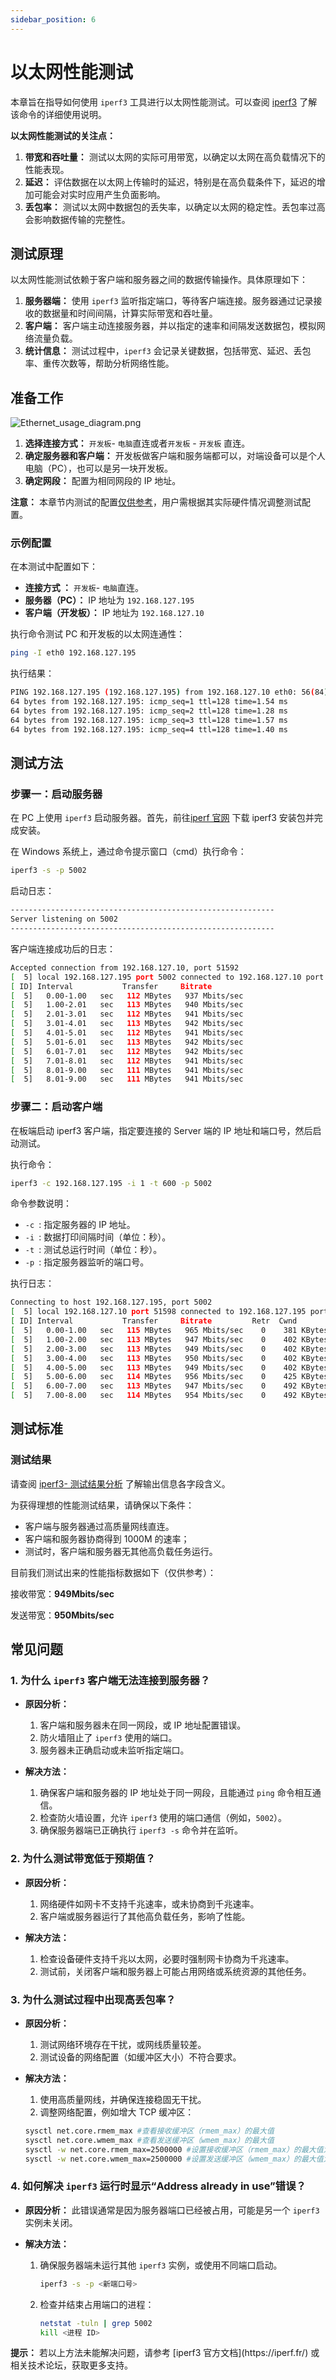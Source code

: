 ```yaml
---
sidebar_position: 6
---
```


# 以太网性能测试

本章旨在指导如何使用 `iperf3` 工具进行以太网性能测试。可以查阅 [iperf3](https://iperf.fr/iperf-doc.php#3docd) 了解该命令的详细使用说明。

**以太网性能测试的关注点：**

1. **带宽和吞吐量：** 测试以太网的实际可用带宽，以确定以太网在高负载情况下的性能表现。
2. **延迟：** 评估数据在以太网上传输时的延迟，特别是在高负载条件下，延迟的增加可能会对实时应用产生负面影响。
3. **丢包率：** 测试以太网中数据包的丢失率，以确定以太网的稳定性。丢包率过高会影响数据传输的完整性。

## 测试原理

以太网性能测试依赖于客户端和服务器之间的数据传输操作。具体原理如下：
1. **服务器端：** 使用 `iperf3` 监听指定端口，等待客户端连接。服务器通过记录接收的数据量和时间间隔，计算实际带宽和吞吐量。
2. **客户端：** 客户端主动连接服务器，并以指定的速率和间隔发送数据包，模拟网络流量负载。
3. **统计信息：** 测试过程中，`iperf3` 会记录关键数据，包括带宽、延迟、丢包率、重传次数等，帮助分析网络性能。

## 准备工作


 ![Ethernet_usage_diagram.png](https://rdk-doc.oss-cn-beijing.aliyuncs.com/doc/images_to_upload/Ethernet_usage_diagram.png)

1. **选择连接方式：** `开发板`- `电脑`直连或者`开发板` - `开发板` 直连。
2. **确定服务器和客户端：** 开发板做客户端和服务端都可以，对端设备可以是个人电脑（PC），也可以是另一块开发板。
3. **确定网段：** 配置为相同网段的 IP 地址。

<div class="note">
<strong> 注意：</strong> 本章节内测试的配置<u>仅供参考</u>，用户需根据其实际硬件情况调整测试配置。
</div>

### 示例配置

在本测试中配置如下：

- **连接方式 ：** `开发板`- `电脑`直连。
- **服务器（PC）：** IP 地址为 `192.168.127.195`
- **客户端（开发板）：** IP 地址为 `192.168.127.10`

执行命令测试 PC 和开发板的以太网连通性：

```bash
ping -I eth0 192.168.127.195
```

执行结果：

```bash
PING 192.168.127.195 (192.168.127.195) from 192.168.127.10 eth0: 56(84) bytes of data.
64 bytes from 192.168.127.195: icmp_seq=1 ttl=128 time=1.54 ms
64 bytes from 192.168.127.195: icmp_seq=2 ttl=128 time=1.28 ms
64 bytes from 192.168.127.195: icmp_seq=3 ttl=128 time=1.57 ms
64 bytes from 192.168.127.195: icmp_seq=4 ttl=128 time=1.40 ms
```

## 测试方法

### 步骤一：启动服务器

在 PC 上使用 `iperf3` 启动服务器。首先，前往[iperf 官网](https://iperf.fr/iperf-download.php) 下载 iperf3 安装包并完成安装。

在 Windows 系统上，通过命令提示窗口（cmd）执行命令：

```bash
iperf3 -s -p 5002
```

启动日志：

```bash
-----------------------------------------------------------
Server listening on 5002
-----------------------------------------------------------
```

客户端连接成功后的日志：

```bash
Accepted connection from 192.168.127.10, port 51592
[  5] local 192.168.127.195 port 5002 connected to 192.168.127.10 port 51598
[ ID] Interval           Transfer     Bitrate
[  5]   0.00-1.00   sec   112 MBytes   937 Mbits/sec
[  5]   1.00-2.01   sec   113 MBytes   940 Mbits/sec
[  5]   2.01-3.01   sec   112 MBytes   941 Mbits/sec
[  5]   3.01-4.01   sec   113 MBytes   942 Mbits/sec
[  5]   4.01-5.01   sec   112 MBytes   941 Mbits/sec
[  5]   5.01-6.01   sec   113 MBytes   942 Mbits/sec
[  5]   6.01-7.01   sec   112 MBytes   942 Mbits/sec
[  5]   7.01-8.01   sec   112 MBytes   941 Mbits/sec
[  5]   8.01-9.00   sec   111 MBytes   941 Mbits/sec
[  5]   8.01-9.00   sec   111 MBytes   941 Mbits/sec
```

### 步骤二：启动客户端

在板端启动 iperf3 客户端，指定要连接的 Server 端的 IP 地址和端口号，然后启动测试。

执行命令：

```bash
iperf3 -c 192.168.127.195 -i 1 -t 600 -p 5002
```

<!-- 命令参数说明： `iperf3 -c [server 端 IP 地址] -i [数据打印间隔时间] -t [总运行时间] -p [对应端口号]`。 -->

命令参数说明：

- `-c `: 指定服务器的 IP 地址。
- `-i `: 数据打印间隔时间（单位：秒）。
- `-t `: 测试总运行时间（单位：秒）。
- `-p `: 指定服务器监听的端口号。

执行日志：

```bash
Connecting to host 192.168.127.195, port 5002
[  5] local 192.168.127.10 port 51598 connected to 192.168.127.195 port 5002
[ ID] Interval           Transfer     Bitrate         Retr  Cwnd
[  5]   0.00-1.00   sec   115 MBytes   965 Mbits/sec    0    381 KBytes
[  5]   1.00-2.00   sec   113 MBytes   947 Mbits/sec    0    402 KBytes
[  5]   2.00-3.00   sec   113 MBytes   949 Mbits/sec    0    402 KBytes
[  5]   3.00-4.00   sec   113 MBytes   950 Mbits/sec    0    402 KBytes
[  5]   4.00-5.00   sec   113 MBytes   949 Mbits/sec    0    402 KBytes
[  5]   5.00-6.00   sec   114 MBytes   956 Mbits/sec    0    425 KBytes
[  5]   6.00-7.00   sec   113 MBytes   947 Mbits/sec    0    492 KBytes
[  5]   7.00-8.00   sec   114 MBytes   954 Mbits/sec    0    492 KBytes
```

## 测试标准

### 测试结果

请查阅 [iperf3- 测试结果分析](https://iperf.fr/iperf-doc.php#3doc) 了解输出信息各字段含义。

为获得理想的性能测试结果，请确保以下条件：

- 客户端与服务器通过高质量网线直连。
- 客户端和服务器协商得到 1000M 的速率；
- 测试时，客户端和服务器无其他高负载任务运行。

目前我们测试出来的性能指标数据如下（仅供参考）：

接收带宽：**949Mbits/sec**

发送带宽：**950Mbits/sec**

## 常见问题

### 1. 为什么 `iperf3` 客户端无法连接到服务器？
- **原因分析：**
  1. 客户端和服务器未在同一网段，或 IP 地址配置错误。
  2. 防火墙阻止了 `iperf3` 使用的端口。
  3. 服务器未正确启动或未监听指定端口。

- **解决方法：**
  1. 确保客户端和服务器的 IP 地址处于同一网段，且能通过 `ping` 命令相互通信。
  2. 检查防火墙设置，允许 `iperf3` 使用的端口通信（例如，`5002`）。
  3. 确保服务器端已正确执行 `iperf3 -s` 命令并在监听。

### 2. 为什么测试带宽低于预期值？
- **原因分析：**
  1. 网络硬件如网卡不支持千兆速率，或未协商到千兆速率。
  2. 客户端或服务器运行了其他高负载任务，影响了性能。

- **解决方法：**
  1. 检查设备硬件支持千兆以太网，必要时强制网卡协商为千兆速率。
  2. 测试前，关闭客户端和服务器上可能占用网络或系统资源的其他任务。

### 3. 为什么测试过程中出现高丢包率？
- **原因分析：**
  1. 测试网络环境存在干扰，或网线质量较差。
  2. 测试设备的网络配置（如缓冲区大小）不符合要求。

- **解决方法：**
  1. 使用高质量网线，并确保连接稳固无干扰。
  2. 调整网络配置，例如增大 TCP 缓冲区：
    ```bash
    sysctl net.core.rmem_max #查看接收缓冲区（rmem_max）的最大值
    sysctl net.core.wmem_max #查看发送缓冲区（wmem_max）的最大值
    sysctl -w net.core.rmem_max=2500000 #设置接收缓冲区（rmem_max）的最大值为 2,500,000 字节
    sysctl -w net.core.wmem_max=2500000 #设置发送缓冲区（wmem_max）的最大值为 2,500,000 字节
    ```

### 4. 如何解决 `iperf3` 运行时显示“Address already in use”错误？
- **原因分析：**
  此错误通常是因为服务器端口已经被占用，可能是另一个 `iperf3` 实例未关闭。

- **解决方法：**
  1. 确保服务器端未运行其他 `iperf3` 实例，或使用不同端口启动。
     ```bash
     iperf3 -s -p <新端口号>
     ```
  2. 检查并结束占用端口的进程：
     ```bash
     netstat -tuln | grep 5002
     kill <进程 ID>
     ```
<div class="note">
<strong> 提示：</strong> 若以上方法未能解决问题，请参考 [iperf3 官方文档](https://iperf.fr/) 或相关技术论坛，获取更多支持。
</div>
